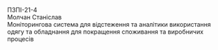ПЗПІ-21-4  
Молчан Станіслав  
Моніторингова система для відстеження та аналітики використання одягу та обладнання для покращення споживання та виробничих процесів  
